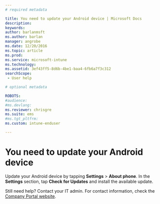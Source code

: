 ```yaml
---
# required metadata

title: You need to update your Android device | Microsoft Docs
description:
keywords:
author: barlanmsft
ms.author: barlan
manager: angrobe
ms.date: 12/20/2016
ms.topic: article
ms.prod:
ms.service: microsoft-intune
ms.technology:
ms.assetid: 3ef43ff5-8d6b-4be1-baa4-6fb6a7f3c312
searchScope:
 - User help

# optional metadata

ROBOTS:  
#audience:
#ms.devlang:
ms.reviewer: chrisgre
ms.suite: ems
#ms.tgt_pltfrm:
ms.custom: intune-enduser

---
```


# You need to update your Android device


Update your Android device by tapping **Settings** > **About phone**. In the __Settings__ section, tap __Check for Updates__ and install the available update.

Still need help? Contact your IT admin. For contact information, check the [Company Portal website](http://portal.manage.microsoft.com).
